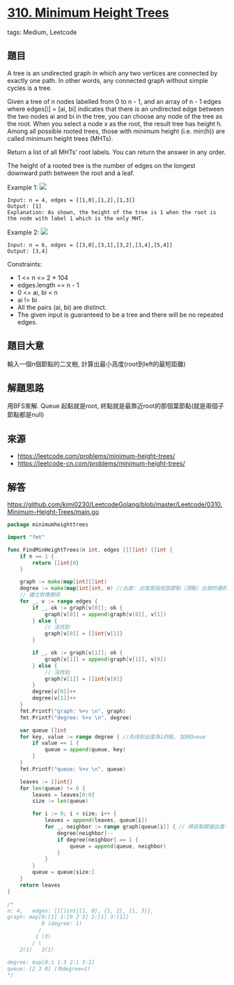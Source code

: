 # [310. Minimum Height Trees](https://leetcode.com/problems/minimum-height-trees/) 
tags: Medium, Leetcode

## 題目
A tree is an undirected graph in which any two vertices are connected by exactly one path. In other words, any connected graph without simple cycles is a tree.

Given a tree of n nodes labelled from 0 to n - 1, and an array of n - 1 edges where edges[i] = [ai, bi] indicates that there is an undirected edge between the two nodes ai and bi in the tree, you can choose any node of the tree as the root. When you select a node x as the root, the result tree has height h. Among all possible rooted trees, those with minimum height (i.e. min(h))  are called minimum height trees (MHTs).

Return a list of all MHTs' root labels. You can return the answer in any order.

The height of a rooted tree is the number of edges on the longest downward path between the root and a leaf.

 

Example 1:
![](https://assets.leetcode.com/uploads/2020/09/01/e1.jpg)
```
Input: n = 4, edges = [[1,0],[1,2],[1,3]]
Output: [1]
Explanation: As shown, the height of the tree is 1 when the root is the node with label 1 which is the only MHT.
```

Example 2:
![](https://assets.leetcode.com/uploads/2020/09/01/e2.jpg)
```
Input: n = 6, edges = [[3,0],[3,1],[3,2],[3,4],[5,4]]
Output: [3,4]
```

Constraints:

* 1 <= n <= 2 * 104
* edges.length == n - 1
* 0 <= ai, bi < n
* ai != bi
* All the pairs (ai, bi) are distinct.
* The given input is guaranteed to be a tree and there will be no repeated edges.


## 題目大意
輸入一個n個節點的二叉樹, 計算出最小高度(root到left的最短距離)

## 解題思路
用BFS來解. Queue
起點就是root, 終點就是最靠近root的那個葉節點(就是兩個子節點都是null)

## 來源
* https://leetcode.com/problems/minimum-height-trees/
* https://leetcode-cn.com/problems/minimum-height-trees/

## 解答
https://github.com/kimi0230/LeetcodeGolang/blob/master/Leetcode/0310.Minimum-Height-Trees/main.go

```go
package minimumheighttrees

import "fmt"

func FindMinHeightTrees(n int, edges [][]int) []int {
	if n == 1 {
		return []int{0}
	}

	graph := make(map[int][]int)
	degree := make(map[int]int, n) //出度: 出度是指從該節點（頂點）出發的邊的條數
	// 建立對應關係
	for _, v := range edges {
		if _, ok := graph[v[0]]; ok {
			graph[v[0]] = append(graph[v[0]], v[1])
		} else {
			// 沒找到
			graph[v[0]] = []int{v[1]}
		}

		if _, ok := graph[v[1]]; ok {
			graph[v[1]] = append(graph[v[1]], v[0])
		} else {
			// 沒找到
			graph[v[1]] = []int{v[0]}
		}
		degree[v[0]]++
		degree[v[1]]++
	}
	fmt.Printf("graph: %+v \n", graph)
	fmt.Printf("degree: %+v \n", degree)

	var queue []int
	for key, value := range degree { //先找到出度為1的點, 加到Queue
		if value == 1 {
			queue = append(queue, key)
		}
	}
	fmt.Printf("queue: %+v \n", queue)

	leaves := []int{}
	for len(queue) != 0 {
		leaves = leaves[0:0]
		size := len(queue)

		for i := 0; i < size; i++ {
			leaves = append(leaves, queue[i])
			for _, neighbor := range graph[queue[i]] { // 將該點鄰接出度-1, 等於1時加入Queue
				degree[neighbor]--
				if degree[neighbor] == 1 {
					queue = append(queue, neighbor)
				}
			}
		}
		queue = queue[size:]
	}
	return leaves
}

/*
n: 4,	edges: [][]int{{1, 0}, {1, 2}, {1, 3}},
graph: map[0:[1] 1:[0 2 3] 2:[1] 3:[1]]
           0 (degree: 1)
          /
         1 (3)
        / \
    2(1)   3(1)

degree: map[0:1 1:3 2:1 3:1]
queue: [2 3 0] (先degree=1)
*/

```